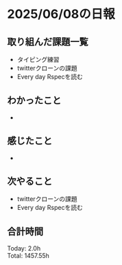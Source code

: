 # 2025/06/08の日報
## 取り組んだ課題一覧
* タイピング練習
* twitterクローンの課題
* Every day Rspecを読む
## わかったこと 
* 
## 感じたこと
* 
## 次やること
* twitterクローンの課題
* Every day Rspecを読む
##  合計時間 
Today: 2.0h<br>
Total: 1457.55h
